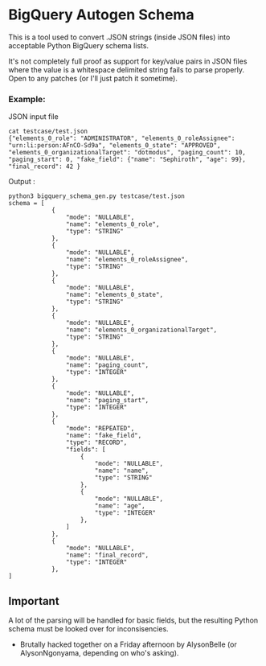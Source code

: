 
# BigQuery Autogen Schema

This is a tool used to convert .JSON strings (inside JSON files) into acceptable Python BigQuery schema lists.

It's not completely full proof as support for key/value pairs in JSON files where the value is a whitespace delimited string fails to parse properly. Open to any patches (or I'll just patch it sometime).

### Example:
JSON input file
```
cat testcase/test.json
{"elements_0_role": "ADMINISTRATOR", "elements_0_roleAssignee": "urn:li:person:AFnCO-Sd9a", "elements_0_state": "APPROVED", "elements_0_organizationalTarget": "dotmodus", "paging_count": 10, "paging_start": 0, "fake_field": {"name": "Sephiroth", "age": 99}, "final_record": 42 }
```
Output :
```
python3 bigquery_schema_gen.py testcase/test.json
schema = [
            {
                "mode": "NULLABLE",
                "name": "elements_0_role",
                "type": "STRING"
            },
            {
                "mode": "NULLABLE",
                "name": "elements_0_roleAssignee",
                "type": "STRING"
            },
            {
                "mode": "NULLABLE",
                "name": "elements_0_state",
                "type": "STRING"
            },
            {
                "mode": "NULLABLE",
                "name": "elements_0_organizationalTarget",
                "type": "STRING"
            },
            {
                "mode": "NULLABLE",
                "name": "paging_count",
                "type": "INTEGER"
            },
            {
                "mode": "NULLABLE",
                "name": "paging_start",
                "type": "INTEGER"
            },
            {
                "mode": "REPEATED",
                "name": "fake_field",
                "type": "RECORD",
                "fields": [
                    {
                        "mode": "NULLABLE",
                        "name": "name",
                        "type": "STRING"
                    },
                    {
                        "mode": "NULLABLE",
                        "name": "age",
                        "type": "INTEGER"
                    },
                ]
            },
            {
                "mode": "NULLABLE",
                "name": "final_record",
                "type": "INTEGER"
            },
]
```
## Important
A lot of the parsing will be handled for basic fields, but the resulting Python schema must be looked over for inconsisencies.


- Brutally hacked together on a Friday afternoon by AlysonBelle (or AlysonNgonyama, depending on who's asking).



